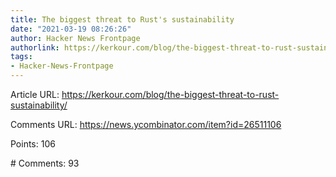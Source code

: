 ```yaml
---
title: The biggest threat to Rust's sustainability
date: "2021-03-19 08:26:26"
author: Hacker News Frontpage
authorlink: https://kerkour.com/blog/the-biggest-threat-to-rust-sustainability/
tags:
- Hacker-News-Frontpage
---
```


<p>Article URL: <a href="https://kerkour.com/blog/the-biggest-threat-to-rust-sustainability/">https://kerkour.com/blog/the-biggest-threat-to-rust-sustainability/</a></p>
<p>Comments URL: <a href="https://news.ycombinator.com/item?id=26511106">https://news.ycombinator.com/item?id=26511106</a></p>
<p>Points: 106</p>
<p># Comments: 93</p>
